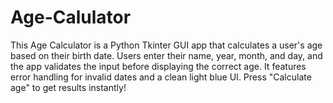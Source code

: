 # Age-Calulator
This Age Calculator is a Python Tkinter GUI app that calculates a user's age based on their birth date. Users enter their name, year, month, and day, and the app validates the input before displaying the correct age. It features error handling for invalid dates and a clean light blue UI. Press "Calculate age" to get results instantly!

